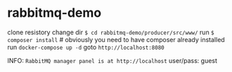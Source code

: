 # rabbitmq-demo

clone resistory
change dir `$ cd rabbitmq-demo/producer/src/www/`
run `$ composer install` # obviously you need to have composer already installed
run `docker-compose up -d`
goto `http://localhost:8080`

INFO: `RabbitMQ manager panel is at http://localhost` user/pass: guest